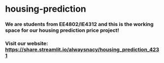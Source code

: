# housing-prediction

### We are students from EE4802/IE4312 and this is the working space for our housing prediction price project!

### Visit our website: https://share.streamlit.io/alwaysnacy/housing_prediction_4231
